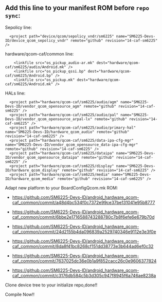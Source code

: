 ## Add this line to your manifest ROM before ```repo sync```:

Sepolicy line:
```
  <project path="device/qcom/sepolicy_vndr/sm6225" name="SM6225-Devs-ID/device_qcom_sepolicy_vndr" remote="github" revision="14-caf-sm6225" />
```
hardware/qcom-caf/common line:
```
    <linkfile src="os_pickup_audio-ar.mk" dest="hardware/qcom-caf/sm6225/audio/Android.mk" />
    <linkfile src="os_pickup_qssi.bp" dest="hardware/qcom-caf/sm6225/Android.bp" />
    <linkfile src="os_pickup.mk" dest="hardware/qcom-caf/sm6225/Android.mk" />
```

HALs line:
```
  <project path="hardware/qcom-caf/sm6225/audio/agm" name="SM6225-Devs-ID/vendor_qcom_opensource_agm" remote="github" revision="14-caf-sm6225" />
  <project path="hardware/qcom-caf/sm6225/audio/pal" name="SM6225-Devs-ID/vendor_qcom_opensource_arpal-lx" remote="github" revision="14-caf-sm6225" />
  <project path="hardware/qcom-caf/sm6225/audio/primary-hal" name="SM6225-Devs-ID/hardware_qcom_audio" remote="github" revision="14-caf-sm6225" />
  <project path="hardware/qcom-caf/sm6225/data-ipa-cfg-mgr" name="SM6225-Devs-ID/vendor_qcom_opensource_data-ipa-cfg-mgr" remote="github" revision="14-caf-sm6225" />
  <project path="hardware/qcom-caf/sm6225/dataipa" name="SM6225-Devs-ID/vendor_qcom_opensource_dataipa" remote="github" revision="14-caf-sm6225" />
  <project path="hardware/qcom-caf/sm6225/display" name="SM6225-Devs-ID/hardware_qcom_display" remote="github" revision="14-caf-sm6225" />
  <project path="hardware/qcom-caf/sm6225/media" name="SM6225-Devs-ID/hardware_qcom_media" remote="github" revision="14-caf-sm6225" />
```

Adapt new platform to your BoardConfigQcom.mk ROM:
- https://github.com/SM6225-Devs-ID/android_hardware_qcom-caf_common/commit/a48d4bc534f0c7372e99ce37be131041e95b8777

- https://github.com/SM6225-Devs-ID/android_hardware_qcom-caf_common/commit/6bbe2e1716588743288780c7b8f6efe6e679b70d

- https://github.com/SM6225-Devs-ID/android_hardware_qcom-caf_common/commit/24d2155b4da096839a2529740346e9112e3e3f0e

- https://github.com/SM6225-Devs-ID/android_hardware_qcom-caf_common/commit/8da8f41bc8268cf151dd38773e3b644ad6ef0c32

- https://github.com/SM6225-Devs-ID/android_hardware_qcom-caf_common/commit/7637025dc36e0b1a9f852cacc26c0e9606377824

- https://github.com/SM6225-Devs-ID/android_hardware_qcom-caf_common/commit/c3176db584c5b3d305c947f8945f6a746ae8238a

Clone device tree to your initialize repo,done!!

Compile Now!!
